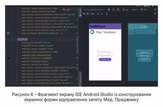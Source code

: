 ![ConstructUserInterface](/3-SoftwareConstruction/2-IDE/ConstructInterface.jpg)
<div align="center">
  <p>Рисунок 6 – Фрагмент екрану IDE Android Studio із конструювання екранної форми відправлення запиту Мед. Працівнику</p>
</div>
